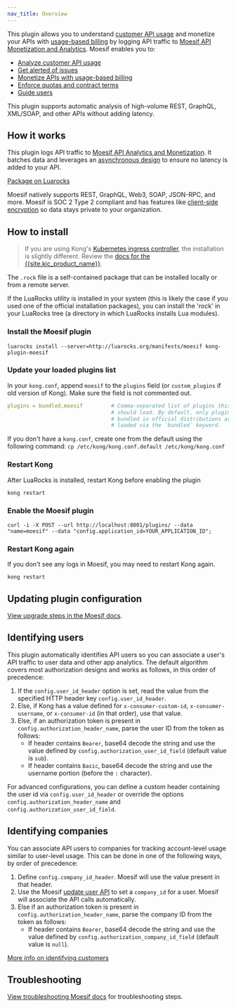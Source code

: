 ```yaml
---
nav_title: Overview
---
```


This plugin allows you to understand [customer API usage](https://www.moesif.com/features/api-analytics?utm_medium=docs&utm_campaign=partners&utm_source=kong&language=kong-api-gateway) and monetize your APIs with [usage-based billing](https://www.moesif.com/solutions/metered-api-billing?utm_medium=docs&utm_campaign=partners&utm_source=kong&language=kong-api-gateway)
by logging API traffic to [Moesif API Monetization and Analytics](https://www.moesif.com?language=kong-api-gateway&utm_medium=docs&utm_campaign=partners&utm_source=kong). Moesif enables you to:

* [Analyze customer API usage](https://www.moesif.com/features/api-analytics?utm_medium=docs&utm_campaign=partners&utm_source=kong)
* [Get alerted of issues](https://www.moesif.com/features/api-monitoring?utm_medium=docs&utm_campaign=partners&utm_source=kong)
* [Monetize APIs with usage-based billing](https://www.moesif.com/solutions/metered-api-billing?utm_medium=docs&utm_campaign=partners&utm_source=kong)
* [Enforce quotas and contract terms](https://www.moesif.com/features/api-governance-rules?utm_medium=docs&utm_campaign=partners&utm_source=kong)
* [Guide users](https://www.moesif.com/features/user-behavioral-emails?utm_medium=docs&utm_campaign=partners&utm_source=kong)

This plugin supports automatic analysis of high-volume REST, GraphQL, XML/SOAP, and other APIs without adding latency.

## How it works

This plugin logs API traffic to
[Moesif API Analytics and Monetization](https://www.moesif.com/?language=kong-api-gateway&utm_medium=docs&utm_campaign=partners&utm_source=kong). 
It batches data and leverages an [asynchronous design](https://www.moesif.com/enterprise/api-analytics-infrastructure?language=kong-api-gateway&utm_medium=docs&utm_campaign=partners&utm_source=kong) to ensure no latency is added to your API.

[Package on Luarocks](http://luarocks.org/modules/moesif/kong-plugin-moesif)

Moesif natively supports REST, GraphQL, Web3, SOAP, JSON-RPC, and more. Moesif is SOC 2 Type 2 compliant and has features like [client-side encryption](https://www.moesif.com/enterprise/security-compliance?language=kong-api-gateway&utm_medium=docs&utm_campaign=partners&utm_source=kong) so data stays private to your organization.

## How to install

> If you are using Kong's [Kubernetes ingress controller](https://github.com/Kong/kubernetes-ingress-controller), the installation is slightly different. Review the [docs for the {{site.kic_product_name}}](https://www.moesif.com/docs/server-integration/kong-ingress-controller/?language=kong-api-gateway&utm_medium=docs&utm_campaign=partners&utm_source=kong).

The `.rock` file is a self-contained package that can be installed locally or from a remote server.

If the LuaRocks utility is installed in your system (this is likely the case if you used one of the official installation packages), you can install the 'rock' in your LuaRocks tree (a directory in which LuaRocks installs Lua modules).

### Install the Moesif plugin

```shell
luarocks install --server=http://luarocks.org/manifests/moesif kong-plugin-moesif
```

### Update your loaded plugins list
In your `kong.conf`, append `moesif` to the `plugins` field (or `custom_plugins` if old version of Kong). Make sure the field is not commented out.

```yaml
plugins = bundled,moesif         # Comma-separated list of plugins this node
                                 # should load. By default, only plugins
                                 # bundled in official distributions are
                                 # loaded via the `bundled` keyword.
```

If you don't have a `kong.conf`, create one from the default using the following command: 
`cp /etc/kong/kong.conf.default /etc/kong/kong.conf`

### Restart Kong

After LuaRocks is installed, restart Kong before enabling the plugin

```shell
kong restart
```

### Enable the Moesif plugin

```shell
curl -i -X POST --url http://localhost:8001/plugins/ --data "name=moesif" --data "config.application_id=YOUR_APPLICATION_ID";
```

### Restart Kong again

If you don't see any logs in Moesif, you may need to restart Kong again. 

```shell
kong restart
```

## Updating plugin configuration

[View upgrade steps in the Moesif docs](https://www.moesif.com/docs/server-integration/kong-api-gateway/#updating-plugin-configuration?language=kong-api-gateway&utm_medium=docs&utm_campaign=partners&utm_source=kong). 

## Identifying users

This plugin automatically identifies API users so you can associate a user's API traffic to user data and other app analytics.
The default algorithm covers most authorization designs and works as follows, in this order of precedence:

1. If the `config.user_id_header` option is set, read the value from the specified HTTP header key `config.user_id_header`.
2. Else, if Kong has a value defined for `x-consumer-custom-id`, `x-consumer-username`, or `x-consumer-id` (in that order), use that value.
3. Else, if an authorization token is present in `config.authorization_header_name`, parse the user ID from the token as follows:
   * If header contains `Bearer`, base64 decode the string and use the value defined by `config.authorization_user_id_field` (default value is `sub`).
   * If header contains `Basic`, base64 decode the string and use the username portion (before the `:` character).

For advanced configurations, you can define a custom header containing the user id via `config.user_id_header` or override the options `config.authorization_header_name` and `config.authorization_user_id_field`.

## Identifying companies

You can associate API users to companies for tracking account-level usage similar to user-level usage. This can be done in one of the following ways, by order of precedence:
1. Define `config.company_id_header`. Moesif will use the value present in that header. 
2. Use the Moesif [update user API](https://www.moesif.com/docs/api#update-a-user) to set a `company_id` for a user. Moesif will associate the API calls automatically.
3. Else if an authorization token is present in `config.authorization_header_name`, parse the company ID from the token as follows:
   * If header contains `Bearer`, base64 decode the string and use the value defined by `config.authorization_company_id_field` (default value is `null`).

[More info on identifying customers](https://www.moesif.com/docs/getting-started/identify-customers/?language=kong-api-gateway&utm_medium=docs&utm_campaign=partners&utm_source=kong)

## Troubleshooting

[View troubleshooting Moesif docs](https://www.moesif.com/docs/server-integration/kong-api-gateway/#troubleshooting?language=kong-api-gateway&utm_medium=docs&utm_campaign=partners&utm_source=kong) for troubleshooting steps. 
